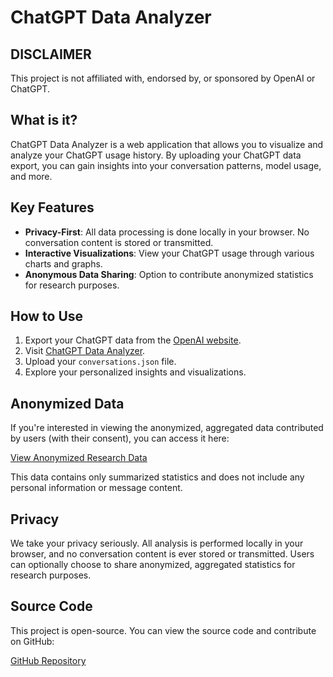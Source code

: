 # ChatGPT Data Analyzer

## DISCLAIMER

This project is not affiliated with, endorsed by, or sponsored by OpenAI or ChatGPT.

## What is it?

ChatGPT Data Analyzer is a web application that allows you to visualize and analyze your ChatGPT usage history. By uploading your ChatGPT data export, you can gain insights into your conversation patterns, model usage, and more.

## Key Features

- **Privacy-First**: All data processing is done locally in your browser. No conversation content is stored or transmitted.
- **Interactive Visualizations**: View your ChatGPT usage through various charts and graphs.
- **Anonymous Data Sharing**: Option to contribute anonymized statistics for research purposes.

## How to Use

1. Export your ChatGPT data from the [OpenAI website](https://help.openai.com/en/articles/7260999-how-do-i-export-my-chatgpt-history-and-data).
2. Visit [ChatGPT Data Analyzer](https://gptwrapped.husaria.dev/).
3. Upload your `conversations.json` file.
4. Explore your personalized insights and visualizations.

## Anonymized Data

If you're interested in viewing the anonymized, aggregated data contributed by users (with their consent), you can access it here:

[View Anonymized Research Data](https://gptwrapped-data.husaria.dev/)

This data contains only summarized statistics and does not include any personal information or message content.

## Privacy

We take your privacy seriously. All analysis is performed locally in your browser, and no conversation content is ever stored or transmitted. Users can optionally choose to share anonymized, aggregated statistics for research purposes.

## Source Code

This project is open-source. You can view the source code and contribute on GitHub:

[GitHub Repository](https://github.com/assertjohn/chatgpt-wrapped)
